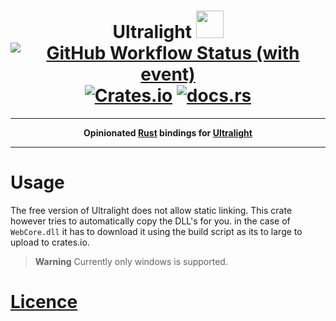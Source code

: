 <h1 align="center">
  Ultralight <img src="http://upload.vzout.com/ferris.svg" width="44px">
  <br>
  <a href="#"><img alt="GitHub Workflow Status (with event)" src="https://img.shields.io/github/actions/workflow/status/VZout/ultralight/rust.yml?style=flat-square&logo=github&logoColor=white"></a>
  <a href="https://crates.io/crates/ultralight"><img alt="Crates.io" src="https://img.shields.io/crates/v/ultralight?style=flat-square&logo=rust"></a>
  <a href="https://docs.rs/ultralight/latest/ultralight/"><img alt="docs.rs" src="https://img.shields.io/docsrs/ultralight?style=flat-square&logo=docs.rs"></a>
</h1>

---

<p align="center">
  <strong>
  Opinionated <a href="https://www.rust-lang.org/">Rust</a> bindings for <a href="https://ultralig.ht/">Ultralight</a>
  </strong>
</p>

---


# Usage

The free version of Ultralight does not allow static linking. This crate however tries to automatically copy the DLL's for you. in the case of `WebCore.dll` it has to download it using the build script as its to large to upload to crates.io.

> **Warning**
> Currently only windows is supported.

# [Licence](https://ultralig.ht/#pricing)
